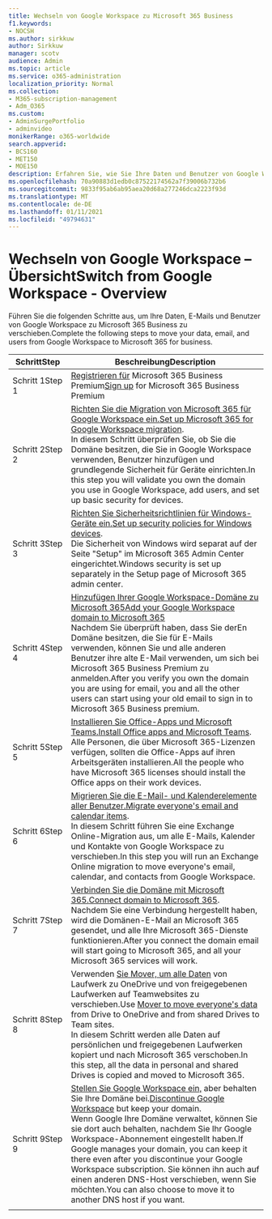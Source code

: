 ```yaml
---
title: Wechseln von Google Workspace zu Microsoft 365 Business
f1.keywords:
- NOCSH
ms.author: sirkkuw
author: Sirkkuw
manager: scotv
audience: Admin
ms.topic: article
ms.service: o365-administration
localization_priority: Normal
ms.collection:
- M365-subscription-management
- Adm_O365
ms.custom:
- AdminSurgePortfolio
- adminvideo
monikerRange: o365-worldwide
search.appverid:
- BCS160
- MET150
- MOE150
description: Erfahren Sie, wie Sie Ihre Daten und Benutzer von Google Workspace zu Microsoft 365 Business verschieben.
ms.openlocfilehash: 70a90883d1edb0c87522174562a7f39006b732b6
ms.sourcegitcommit: 9833f95ab6ab95aea20d68a277246dca2223f93d
ms.translationtype: MT
ms.contentlocale: de-DE
ms.lasthandoff: 01/11/2021
ms.locfileid: "49794631"
---
```

# <a name="switch-from-google-workspace---overview"></a><span data-ttu-id="8c823-103">Wechseln von Google Workspace – Übersicht</span><span class="sxs-lookup"><span data-stu-id="8c823-103">Switch from Google Workspace - Overview</span></span>

<span data-ttu-id="8c823-104">Führen Sie die folgenden Schritte aus, um Ihre Daten, E-Mails und Benutzer von Google Workspace zu Microsoft 365 Business zu verschieben.</span><span class="sxs-lookup"><span data-stu-id="8c823-104">Complete the following steps to move your data, email, and users from Google Workspace to Microsoft 365 for business.</span></span>


| <span data-ttu-id="8c823-105">Schritt</span><span class="sxs-lookup"><span data-stu-id="8c823-105">Step</span></span>  |<span data-ttu-id="8c823-106">Beschreibung</span><span class="sxs-lookup"><span data-stu-id="8c823-106">Description</span></span>  |
|---------|---------|
|<span data-ttu-id="8c823-107">Schritt 1</span><span class="sxs-lookup"><span data-stu-id="8c823-107">Step 1</span></span> |  <span data-ttu-id="8c823-108">[Registrieren für](../sign-up.md) Microsoft 365 Business Premium</span><span class="sxs-lookup"><span data-stu-id="8c823-108">[Sign up](../sign-up.md) for Microsoft 365 Business Premium</span></span>       |
|<span data-ttu-id="8c823-109">Schritt 2</span><span class="sxs-lookup"><span data-stu-id="8c823-109">Step 2</span></span> |   <span data-ttu-id="8c823-110">[Richten Sie die Migration von Microsoft 365 für Google Workspace ein.](set-up-microsoft-365-forgoogle.md)</span><span class="sxs-lookup"><span data-stu-id="8c823-110">[Set up Microsoft 365 for Google Workspace migration](set-up-microsoft-365-forgoogle.md).</span></span> </br> <span data-ttu-id="8c823-111">In diesem Schritt überprüfen Sie, ob Sie die Domäne besitzen, die Sie in Google Workspace verwenden, Benutzer hinzufügen und grundlegende Sicherheit für Geräte einrichten.</span><span class="sxs-lookup"><span data-stu-id="8c823-111">In this step you will validate you own the domain you use in Google Workspace, add users, and set up basic security for devices.</span></span> |
|<span data-ttu-id="8c823-112">Schritt 3</span><span class="sxs-lookup"><span data-stu-id="8c823-112">Step 3</span></span> | <span data-ttu-id="8c823-113">[Richten Sie Sicherheitsrichtlinien für Windows-Geräte ein.](../secure-win10-pcs.md)</span><span class="sxs-lookup"><span data-stu-id="8c823-113">[Set up security policies for Windows devices](../secure-win10-pcs.md).</span></span></br> <span data-ttu-id="8c823-114">Die Sicherheit von Windows wird separat auf der Seite "Setup" im Microsoft 365 Admin Center eingerichtet.</span><span class="sxs-lookup"><span data-stu-id="8c823-114">Windows security is set up separately in the Setup page of Microsoft 365 admin center.</span></span> |
|<span data-ttu-id="8c823-115">Schritt 4</span><span class="sxs-lookup"><span data-stu-id="8c823-115">Step 4</span></span>|[<span data-ttu-id="8c823-116">Hinzufügen Ihrer Google Workspace-Domäne zu Microsoft 365</span><span class="sxs-lookup"><span data-stu-id="8c823-116">Add your Google Workspace domain to Microsoft 365</span></span>](add-google-domain.md) </br> <span data-ttu-id="8c823-117">Nachdem Sie überprüft haben, dass Sie derEn Domäne besitzen, die Sie für E-Mails verwenden, können Sie und alle anderen Benutzer ihre alte E-Mail verwenden, um sich bei Microsoft 365 Business Premium zu anmelden.</span><span class="sxs-lookup"><span data-stu-id="8c823-117">After you verify you own the domain you are using for email, you and all the other users can start using your old email to sign in to Microsoft 365 Business premium.</span></span> |
|<span data-ttu-id="8c823-118">Schritt 5</span><span class="sxs-lookup"><span data-stu-id="8c823-118">Step 5</span></span> | <span data-ttu-id="8c823-119">[Installieren Sie Office-Apps und Microsoft Teams.](../install-office.md)</span><span class="sxs-lookup"><span data-stu-id="8c823-119">[Install Office apps and Microsoft Teams](../install-office.md).</span></span></br> <span data-ttu-id="8c823-120">Alle Personen, die über Microsoft 365-Lizenzen verfügen, sollten die Office-Apps auf ihren Arbeitsgeräten installieren.</span><span class="sxs-lookup"><span data-stu-id="8c823-120">All the people who have Microsoft 365 licenses should install the Office apps on their work devices.</span></span>|
|<span data-ttu-id="8c823-121">Schritt 6</span><span class="sxs-lookup"><span data-stu-id="8c823-121">Step 6</span></span> | <span data-ttu-id="8c823-122">[Migrieren Sie die E-Mail- und Kalenderelemente aller Benutzer.](migrate-email.md)</span><span class="sxs-lookup"><span data-stu-id="8c823-122">[Migrate everyone's email and calendar items](migrate-email.md).</span></span></br> <span data-ttu-id="8c823-123">In diesem Schritt führen Sie eine Exchange Online-Migration aus, um alle E-Mails, Kalender und Kontakte von Google Workspace zu verschieben.</span><span class="sxs-lookup"><span data-stu-id="8c823-123">In this step you will run an Exchange Online migration to move everyone's email, calendar, and contacts from Google Workspace.</span></span>  |
|<span data-ttu-id="8c823-124">Schritt 7</span><span class="sxs-lookup"><span data-stu-id="8c823-124">Step 7</span></span> | <span data-ttu-id="8c823-125">[Verbinden Sie die Domäne mit Microsoft 365.](connect-domain-tom365.md)</span><span class="sxs-lookup"><span data-stu-id="8c823-125">[Connect domain to Microsoft 365](connect-domain-tom365.md).</span></span> </br> <span data-ttu-id="8c823-126">Nachdem Sie eine Verbindung hergestellt haben, wird die Domänen-E-Mail an Microsoft 365 gesendet, und alle Ihre Microsoft 365-Dienste funktionieren.</span><span class="sxs-lookup"><span data-stu-id="8c823-126">After you connect the domain email will start going to Microsoft 365, and all your Microsoft 365 services will work.</span></span>|
|<span data-ttu-id="8c823-127">Schritt 8</span><span class="sxs-lookup"><span data-stu-id="8c823-127">Step 8</span></span>|<span data-ttu-id="8c823-128">Verwenden [Sie Mover, um alle Daten](mover-migrate-files.md) von Laufwerk zu OneDrive und von freigegebenen Laufwerken auf Teamwebsites zu verschieben.</span><span class="sxs-lookup"><span data-stu-id="8c823-128">Use [Mover to move everyone's data](mover-migrate-files.md) from Drive to OneDrive and from shared Drives to Team sites.</span></span></br> <span data-ttu-id="8c823-129">In diesem Schritt werden alle Daten auf persönlichen und freigegebenen Laufwerken kopiert und nach Microsoft 365 verschoben.</span><span class="sxs-lookup"><span data-stu-id="8c823-129">In this step, all the data in personal and shared Drives is copied and moved to Microsoft 365.</span></span>|
|<span data-ttu-id="8c823-130">Schritt 9</span><span class="sxs-lookup"><span data-stu-id="8c823-130">Step 9</span></span>| <span data-ttu-id="8c823-131">[Stellen Sie Google Workspace ein,](cancel-google.md) aber behalten Sie Ihre Domäne bei.</span><span class="sxs-lookup"><span data-stu-id="8c823-131">[Discontinue Google Workspace](cancel-google.md) but keep your domain.</span></span> </br> <span data-ttu-id="8c823-132">Wenn Google Ihre Domäne verwaltet, können Sie sie dort auch behalten, nachdem Sie Ihr Google Workspace-Abonnement eingestellt haben.</span><span class="sxs-lookup"><span data-stu-id="8c823-132">If Google manages your domain, you can keep it there even after you discontinue your Google Workspace subscription.</span></span> <span data-ttu-id="8c823-133">Sie können ihn auch auf einen anderen DNS-Host verschieben, wenn Sie möchten.</span><span class="sxs-lookup"><span data-stu-id="8c823-133">You can also choose to move it to another DNS host if you want.</span></span>|
|||
